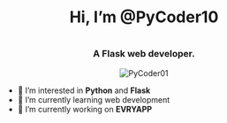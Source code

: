 <h1 align="center">Hi, I’m @PyCoder10<h1 align="center">
<h3 align="center">A Flask web developer.</h3>

<p align="center"> <img src="https://komarev.com/ghpvc/?username=PyCoder10&label=Profile%20views&color=blue&style=flat-square" alt="PyCoder01"/> </p>
  
- 👀 I’m interested in **Python** and **Flask**
- 🌱 I’m currently learning web development
- 🔭 I’m currently working on **EVRYAPP**

<!---
PyCoder10/PyCoder10 is a ✨ special ✨ repository because its `README.md` (this file) appears on your GitHub profile.
You can click the Preview link to take a look at your changes.
--->
